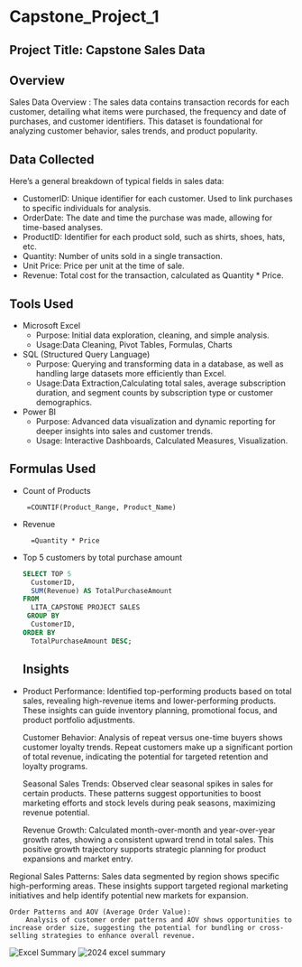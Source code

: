 # Capstone_Project_1
## Project Title: Capstone Sales Data

## Overview
Sales Data Overview : The sales data contains transaction records for each customer, detailing what items were purchased, the frequency and date of purchases, and customer identifiers. 
This dataset is foundational for analyzing customer behavior, sales trends, and product popularity.

## Data Collected
Here’s a general breakdown of typical fields in sales data:
- CustomerID: Unique identifier for each customer. Used to link purchases to specific individuals for analysis.
- OrderDate: The date and time the purchase was made, allowing for time-based analyses.
- ProductID: Identifier for each product sold, such as shirts, shoes, hats, etc.
- Quantity: Number of units sold in a single transaction.
- Unit Price: Price per unit at the time of sale.
- Revenue: Total cost for the transaction, calculated as Quantity * Price.

## Tools Used
- Microsoft Excel
    - Purpose: Initial data exploration, cleaning, and simple analysis.
    - Usage:Data Cleaning, Pivot Tables, Formulas, Charts
- SQL (Structured Query Language)
    - Purpose: Querying and transforming data in a database, as well as handling large datasets more efficiently than Excel.
    - Usage:Data Extraction,Calculating total sales, average subscription duration, and segment counts by subscription type or customer demographics.
- Power BI
    - Purpose: Advanced data visualization and dynamic reporting for deeper insights into sales and customer trends.
    - Usage: Interactive Dashboards, Calculated Measures, Visualization.
 
## Formulas Used
- Count of Products
  ```EXCEL
   =COUNTIF(Product_Range, Product_Name)

- Revenue
  ```EXCEL
    =Quantity * Price

- Top 5 customers by total purchase amount
  ```SQL
  SELECT TOP 5 
    CustomerID,
    SUM(Revenue) AS TotalPurchaseAmount
  FROM 
    LITA_CAPSTONE PROJECT SALES
   GROUP BY 
    CustomerID, 
  ORDER BY 
    TotalPurchaseAmount DESC;
    ```

  ## Insights
 - Product Performance:
        Identified top-performing products based on total sales, revealing high-revenue items and lower-performing products. These insights can guide inventory planning, promotional focus, and product portfolio adjustments.

    Customer Behavior:
        Analysis of repeat versus one-time buyers shows customer loyalty trends. Repeat customers make up a significant portion of total revenue, indicating the potential for targeted retention and loyalty programs.

    Seasonal Sales Trends:
        Observed clear seasonal spikes in sales for certain products. These patterns suggest opportunities to boost marketing efforts and stock levels during peak seasons, maximizing revenue potential.

    Revenue Growth:
        Calculated month-over-month and year-over-year growth rates, showing a consistent upward trend in total sales. This positive growth trajectory supports strategic planning for product expansions and market entry.

  Regional Sales Patterns:
        Sales data segmented by region shows specific high-performing areas. These insights support targeted regional marketing initiatives and help identify potential new markets for expansion.

    Order Patterns and AOV (Average Order Value):
        Analysis of customer order patterns and AOV shows opportunities to increase order size, suggesting the potential for bundling or cross-selling strategies to enhance overall revenue.

![Excel Summary](https://github.com/user-attachments/assets/3c8e8dde-6d51-4642-8334-00af62520b78)
![2024 excel summary](https://github.com/user-attachments/assets/9b444d5a-d9b4-41e8-91f4-92ecc166f8fd)





  
